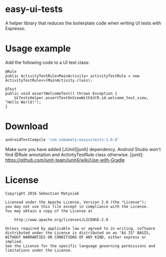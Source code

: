 # easy-ui-tests
A helper library that reduces the boilerplate code when writing UI tests with Espresso.

# Usage example
Add the following code to a UI test class:
```android
@Rule
public ActivityTestRule<MainActivity> activityTestRule = new ActivityTestRule<>(MainActivity.class);

@Test
public void assertWelcomeText() throws Exception {
    UiTestsHelper.assertTextOnViewWithId(R.id.welcome_text_view, "Hello World!");
}
```
# Download
```gradle
androidTestCompile 'com.sebamaty:easyuitests:1.0.0'
```
Make sure you have added [JUnit][junit] dependency. Android Studio won't find @Rule annotation and ActivityTestRule class otherwise.
[junit]: https://github.com/junit-team/junit4/wiki/Use-with-Gradle

# License
```
Copyright 2016 Sebastian Matysiak

Licensed under the Apache License, Version 2.0 (the "License");
you may not use this file except in compliance with the License.
You may obtain a copy of the License at

    http://www.apache.org/licenses/LICENSE-2.0

Unless required by applicable law or agreed to in writing, software
distributed under the License is distributed on an "AS IS" BASIS,
WITHOUT WARRANTIES OR CONDITIONS OF ANY KIND, either express or implied.
See the License for the specific language governing permissions and
limitations under the License.
```
